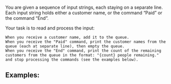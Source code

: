 You are given a sequence of input strings, each staying on a separate line. Each input string holds either a customer name, or the command “Paid” or the command “End”. 

Your task is to read and process the input:

	When you receive a customer name, add it to the queue.
	When you receive the "Paid" command, print the customer names from the queue (each at separate line), then empty the queue.
  	When you receive the "End" command, print the count of the remaining customers from the queue in the format: "{count} people remaining." and stop processing the commands (see the examples below).

## Examples: 
